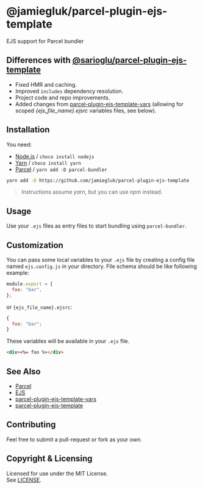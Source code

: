 # @jamiegluk/parcel-plugin-ejs-template

EJS support for Parcel bundler

## Differences with [@sarioglu/parcel-plugin-ejs-template](https://github.com/sarioglu/parcel-plugin-ejs-template)

- Fixed HMR and caching.
- Improved `includes` dependency resolution.
- Project code and repo improvements.
- Added changes from [parcel-plugin-ejs-template-vars](https://github.com/Meyzz/parcel-plugin-ejs-template) (allowing for scoped _{ejs_file_name}.ejsrc_ variables files, see below).

## Installation

You need:

- [Node.js](https://nodejs.org) / `choco install nodejs`
- [Yarn](https://yarnpkg.com/) / `choco install yarn`
- [Parcel](https://parceljs.org/) / `yarn add -D parcel-bundler`

```bash
yarn add -D https://github.com/jamiegluk/parcel-plugin-ejs-template
```

> Instructions assume _yarn_, but you can use _npm_ instead.

## Usage

Use your `.ejs` files as entry files to start bundling using `parcel-bundler`.

## Customization

You can pass some local variables to your `.ejs` file by creating a config file named `ejs.config.js` in your directory. File schema should be like following example:

```js
module.export = {
  foo: "bar",
};
```

or `{ejs_file_name}.ejsrc`:

```js
{
  foo: "bar";
}
```

These variables will be available in your `.ejs` file.

```html
<div><%= foo %></div>
```

## See Also

- [Parcel](https://parceljs.org/)
- [EJS](https://ejs.co/)
- [parcel-plugin-ejs-template-vars](https://github.com/Meyzz/parcel-plugin-ejs-template)
- [parcel-plugin-ejs-template](https://github.com/sarioglu/parcel-plugin-ejs-template)

## Contributing

Feel free to submit a pull-request or fork as your own.

## Copyright & Licensing

Licensed for use under the MIT License.  
See [LICENSE](LICENSE).
